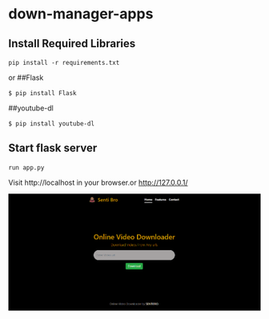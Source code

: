 # down-manager-apps

## Install Required Libraries

    pip install -r requirements.txt
    
 or
 ##Flask
    
    $ pip install Flask
    
    
##youtube-dl
   
    $ pip install youtube-dl

## Start flask server

    run app.py 
  
Visit http://localhost in your browser.or http://127.0.0.1/

![Screenshot](./Screenshot_3.png)
